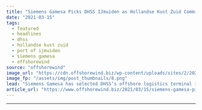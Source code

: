 ```yaml
---
title: "Siemens Gamesa Picks DHSS IJmuiden as Hollandse Kust Zuid Commissioning Hub"
date: "2021-03-15"
tags: 
  - featured
  - headlines
  - dhss
  - hollandse kust zuid
  - port of ijmuiden
  - siemens gamesa
  - offshorewind
source: "offshorewind"
image_url: "https://cdn.offshorewind.biz/wp-content/uploads/sites/2/2021/03/15152006/Siemens-Gamesa-Picks-DHSS-IJmuiden-as-Hollandse-Kust-Zuid-Commissioning-Hub.png"
image_fp: "/assets/img/post_thumbnails/8.png"
lead: "Siemens Gamesa has selected DHSS’s offshore logistics terminal in Port of IJmuiden as the"
article_url: "https://www.offshorewind.biz/2021/03/15/siemens-gamesa-picks-dhss-ijmuiden-as-hollandse-kust-zuid-commissioning-hub/"
---
```


---
